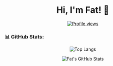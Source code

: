 <h1 align="center">Hi, I'm Fat! 👋</h1>

<p align="center">
  <a href="https://github.com/dante4rt"><img src="https://komarev.com/ghpvc/?username=phat-kf&style=flat-square" alt="Profile views"/></a>
</p>

### 📊 GitHub Stats:

<p align="center">
  <img src="https://github-readme-stats.vercel.app/api/top-langs/?username=phat-kf&theme=algolia&layout=compact" alt="Top Langs"/>
</p>

<p align="center">
  <img src="https://github-readme-stats.vercel.app/api?username=phat-kf&show_icons=true&theme=algolia" alt="Fat's GitHub Stats"/>
</p>
